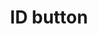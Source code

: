 ---
layout: smileys&emotion
title: ID button
emoji: id_button
permalink: 🆔.html
image: assets/img/3moji/id_button.png
---